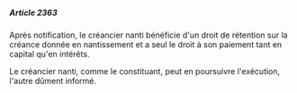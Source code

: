 ##### Article 2363

Après notification, le créancier nanti bénéficie d'un droit de rétention sur la créance donnée en nantissement et a seul le droit à son paiement tant en capital qu'en intérêts.

Le créancier nanti, comme le constituant, peut en poursuivre l'exécution, l'autre dûment informé.

